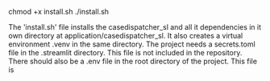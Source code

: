 
chmod +x install.sh
./install.sh

The 'install.sh' file installs the casedispatcher_sl and all it dependencies in it own directory 
at application/casedispatcher_sl. It also creates a virtual environment .venv in the same directory.
The project needs a secrets.toml file in the .streamlit directory. This file is not included in the repository.
There should also be a .env file in the root directory of the project. This file is 


